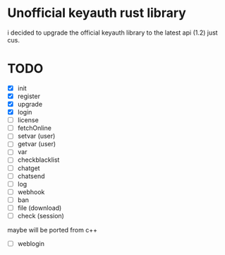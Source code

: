 # Unofficial keyauth rust library
i decided to upgrade the official keyauth library to the latest api (1.2) just cus.

# TODO
- [x] init
- [x] register
- [x] upgrade
- [x] login
- [ ] license
- [ ] fetchOnline
- [ ] setvar (user)
- [ ] getvar (user)
- [ ] var
- [ ] checkblacklist
- [ ] chatget
- [ ] chatsend
- [ ] log
- [ ] webhook
- [ ] ban
- [ ] file (download)
- [ ] check (session)

maybe will be ported from c++
- [ ] weblogin